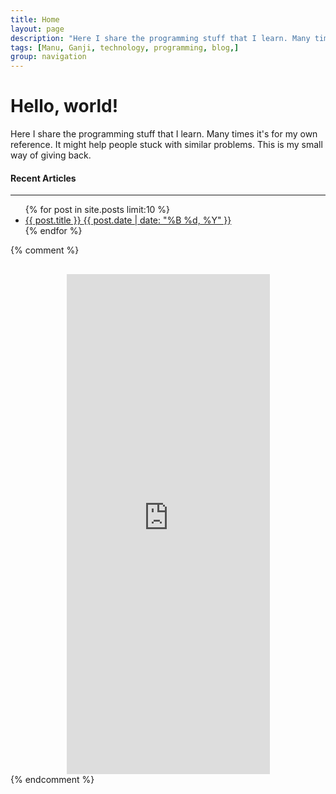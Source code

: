 ```yaml
---
title: Home
layout: page
description: "Here I share the programming stuff that I learn. Many times it's for my own reference. It might help people stuck with similar problems. This is my small way of giving back."
tags: [Manu, Ganji, technology, programming, blog,]
group: navigation
---
```

<div class="hero-unit">
    <h1>Hello, world!</h1>
    <p>Here I share the programming stuff that I learn. Many times it's for my own reference. It might help people stuck with similar problems. This is my small way of giving back.</p>
</div>
<h4>Recent Articles</h4>
<hr/>
<ul class="post-list">
{% for post in site.posts limit:10 %} 
  <li><article><a href="{{ post.url }}">{{ post.title }} <span class="entry-date"><time datetime="{{ post.date | date_to_xmlschema }}">{{ post.date | date: "%B %d, %Y" }}</time></span></a></article></li>
{% endfor %}
</ul>
{% comment %}
<center style="margin-top:30px;">
    <iframe style="min-width:325px;" src="https://docs.google.com/forms/d/1OL07Y_5TqQdef2EoGwNMRCaY7yy5yD9rT5kGsAkgk1I/viewform?embedded=true" width="35%" height="800" frameborder="0" marginheight="0" marginwidth="0">Loading...</iframe>
</center>
{% endcomment %}
